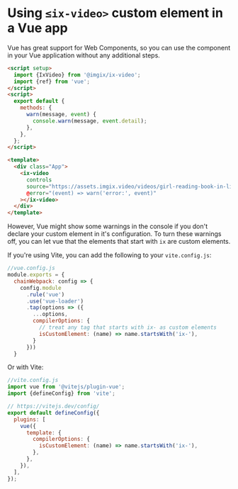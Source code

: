 # Using `≤ix-video>` custom element in a Vue app

Vue has great support for Web Components, so you can use the component in your Vue application without any additional steps.

```html
<script setup>
  import {IxVideo} from '@imgix/ix-video';
  import {ref} from 'vue';
</script>
<script>
  export default {
    methods: {
      warn(message, event) {
        console.warn(message, event.detail);
      },
    },
  };
</script>

<template>
  <div class="App">
    <ix-video
      controls
      source="https://assets.imgix.video/videos/girl-reading-book-in-library.mp4"
      @error="(event) => warn('error:', event)"
    ></ix-video>
  </div>
</template>
```

However, Vue might show some warnings in the console if you don't declare your custom element in it's configuration. To turn these warnings off, you can let vue that the elements that start with `ix` are custom elements.

If you're using Vite, you can add the following to your `vite.config.js`:

```js
//vue.config.js
module.exports = {
  chainWebpack: config => {
    config.module
      .rule('vue')
      .use('vue-loader')
      .tap(options => ({
        ...options,
        compilerOptions: {
          // treat any tag that starts with ix- as custom elements
          isCustomElement: (name) => name.startsWith('ix-'),
        }
      }))
  }
```

Or with Vite:

```js
//vite.config.js
import vue from '@vitejs/plugin-vue';
import {defineConfig} from 'vite';

// https://vitejs.dev/config/
export default defineConfig({
  plugins: [
    vue({
      template: {
        compilerOptions: {
          isCustomElement: (name) => name.startsWith('ix-'),
        },
      },
    }),
  ],
});
```
